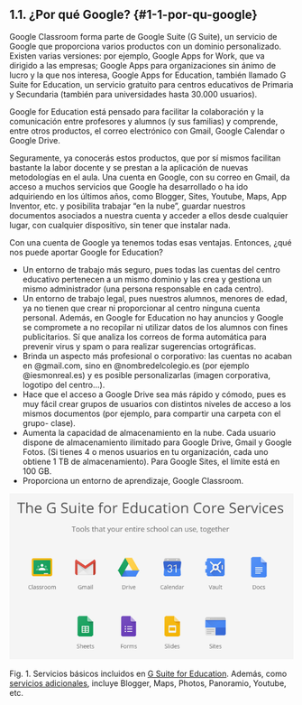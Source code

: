 ## 1.1\. ¿Por qué Google? {#1-1-por-qu-google}

Google Classroom forma parte de Google Suite (G Suite), un servicio de Google que proporciona varios productos con un dominio personalizado. Existen varias versiones: por ejemplo, Google Apps for Work, que va dirigido a las empresas; Google Apps para organizaciones sin ánimo de lucro y la que nos interesa, Google Apps for Education, también llamado G Suite for Education, un servicio gratuito para centros educativos de Primaria y Secundaria (también para universidades hasta 30.000 usuarios).

Google for Education está pensado para facilitar la colaboración y la comunicación entre profesores y alumnos (y sus familias) y comprende, entre otros productos, el correo electrónico con Gmail, Google Calendar o Google Drive.

Seguramente, ya conocerás estos productos, que por sí mismos facilitan bastante la labor docente y se prestan a la aplicación de nuevas metodologías en el aula. Una cuenta en Google, con su correo en Gmail, da acceso a muchos servicios que Google ha desarrollado o ha ido adquiriendo en los últimos años, como Blogger, Sites, Youtube, Maps, App Inventor, etc. y posibilita trabajar “en la nube”, guardar nuestros documentos asociados a nuestra cuenta y acceder a ellos desde cualquier lugar, con cualquier dispositivo, sin tener que instalar nada.

Con una cuenta de Google ya tenemos todas esas ventajas. Entonces, ¿qué nos puede aportar Google for Education?

*   Un entorno de trabajo más seguro, pues todas las cuentas del centro educativo pertenecen a un mismo dominio y las crea y gestiona un mismo administrador (una persona responsable en cada centro).
*   Un entorno de trabajo legal, pues nuestros alumnos, menores de edad, ya no tienen que crear ni proporcionar al centro ninguna cuenta personal. Además, en Google for Education no hay anuncios y Google se compromete a no recopilar ni utilizar datos de los alumnos con fines publicitarios. Sí que analiza los correos de forma automática para prevenir virus y spam o para realizar sugerencias ortográficas.
*   Brinda un aspecto más profesional o corporativo: las cuentas no acaban en @gmail.com, sino en @nombredelcolegio.es (por ejemplo @iesmonreal.es) y es posible personalizarlas (imagen corporativa, logotipo del centro…).
*   Hace que el acceso a Google Drive sea más rápido y cómodo, pues es muy fácil crear grupos de usuarios con distintos niveles de acceso a los mismos documentos (por ejemplo, para compartir una carpeta con el grupo- clase).
*   Aumenta la capacidad de almacenamiento en la nube. Cada usuario dispone de almacenamiento ilimitado para Google Drive, Gmail y Google Fotos. (Si tienes 4 o menos usuarios en tu organización, cada uno obtiene 1 TB de almacenamiento). Para Google Sites, el límite está en 100 GB.
*   Proporciona un entorno de aprendizaje, Google Classroom.

![servicios](../assets/image35.png)

Fig. 1\. Servicios básicos incluidos en [G Suite for Education](https://gsuite.google.com/terms/user_features.html). Además, como [servicios adicionales](https://support.google.com/a/answer/181865), incluye Blogger, Maps, Photos, Panoramio, Youtube, etc.